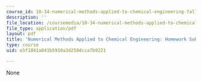 ```yaml
---
course_id: 10-34-numerical-methods-applied-to-chemical-engineering-fall-2015
description: ''
file_location: /coursemedia/10-34-numerical-methods-applied-to-chemical-engineering-fall-2015/e5f1841a841b5910a3d250dcca7b9221_MIT10_34F15_HW_Guide_2015.pdf
file_type: application/pdf
layout: pdf
title: 'Numerical Methods Applied to Chemical Engineering: Homework Submission Guidelines'
type: course
uid: e5f1841a841b5910a3d250dcca7b9221

---
```

None